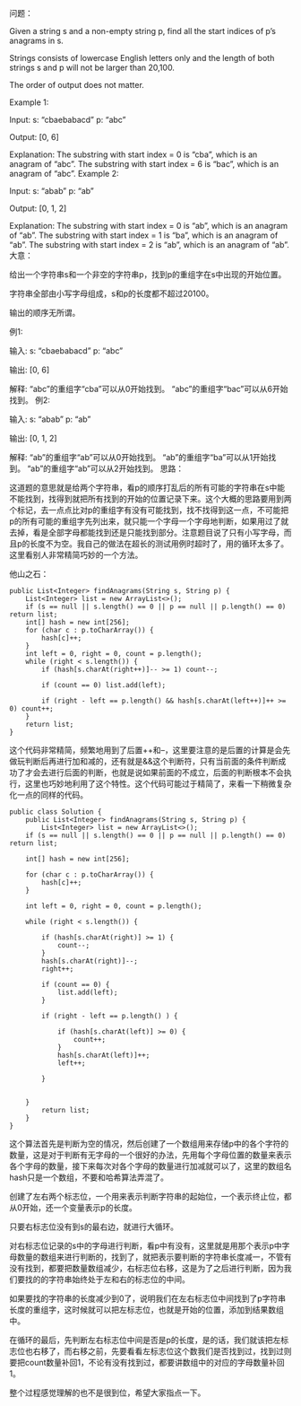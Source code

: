 问题：

Given a string s and a non-empty string p, find all the start indices of p’s anagrams in s.

Strings consists of lowercase English letters only and the length of both strings s and p will not be larger than
20,100.

The order of output does not matter.

Example 1:

Input:
s: “cbaebabacd” p: “abc”

Output:
[0, 6]

Explanation:
The substring with start index = 0 is “cba”, which is an anagram of “abc”. The substring with start index = 6 is “bac”,
which is an anagram of “abc”. Example 2:

Input:
s: “abab” p: “ab”

Output:
[0, 1, 2]

Explanation:
The substring with start index = 0 is “ab”, which is an anagram of “ab”. The substring with start index = 1 is “ba”,
which is an anagram of “ab”. The substring with start index = 2 is “ab”, which is an anagram of “ab”. 大意：

给出一个字符串s和一个非空的字符串p，找到p的重组字在s中出现的开始位置。

字符串全部由小写字母组成，s和p的长度都不超过20100。

输出的顺序无所谓。

例1:

输入:
s: “cbaebabacd” p: “abc”

输出:
[0, 6]

解释:
“abc”的重组字“cba”可以从0开始找到。 “abc”的重组字“bac”可以从6开始找到。 例2:

输入:
s: “abab” p: “ab”

输出:
[0, 1, 2]

解释:
“ab”的重组字“ab”可以从0开始找到。 “ab”的重组字“ba”可以从1开始找到。 “ab”的重组字“ab”可以从2开始找到。 思路：

这道题的意思就是给两个字符串，看p的顺序打乱后的所有可能的字符串在s中能不能找到，找得到就把所有找到的开始的位置记录下来。这个大概的思路要用到两个标记，去一点点比对p的重组字有没有可能找到，找不找得到这一点，不可能把p的所有可能的重组字先列出来，就只能一个字母一个字母地判断，如果用过了就去掉，看是全部字母都能找到还是只能找到部分。注意题目说了只有小写字母，而且p的长度不为空。我自己的做法在超长的测试用例时超时了，用的循环太多了。这里看别人非常精简巧妙的一个方法。

他山之石：

    public List<Integer> findAnagrams(String s, String p) {
        List<Integer> list = new ArrayList<>();
        if (s == null || s.length() == 0 || p == null || p.length() == 0) return list;
        int[] hash = new int[256];
        for (char c : p.toCharArray()) {
            hash[c]++;
        }
        int left = 0, right = 0, count = p.length();
        while (right < s.length()) {
            if (hash[s.charAt(right++)]-- >= 1) count--; 
    
            if (count == 0) list.add(left);
    
            if (right - left == p.length() && hash[s.charAt(left++)]++ >= 0) count++;
        }
        return list;
    }

这个代码非常精简，频繁地用到了后置++和–，这里要注意的是后置的计算是会先做玩判断后再进行加和减的，还有就是&&这个判断符，只有当前面的条件判断成功了才会去进行后面的判断，也就是说如果前面的不成立，后面的判断根本不会执行，这里也巧妙地利用了这个特性。这个代码可能过于精简了，来看一下稍微复杂化一点的同样的代码。

    public class Solution {
        public List<Integer> findAnagrams(String s, String p) {
            List<Integer> list = new ArrayList<>();
        if (s == null || s.length() == 0 || p == null || p.length() == 0) return list;
    
        int[] hash = new int[256]; 
    
        for (char c : p.toCharArray()) {
            hash[c]++;
        }
    
        int left = 0, right = 0, count = p.length();
    
        while (right < s.length()) {
    
            if (hash[s.charAt(right)] >= 1) {
                count--;
            }
            hash[s.charAt(right)]--;
            right++;
    
            if (count == 0) {
                list.add(left);
            }
    
            if (right - left == p.length() ) {
    
                if (hash[s.charAt(left)] >= 0) {
                    count++;
                }
                hash[s.charAt(left)]++;
                left++;
    
            }
    
    
        }
            return list;
        }
    }

这个算法首先是判断为空的情况，然后创建了一个数组用来存储p中的各个字符的数量，这是对于判断有无字母的一个很好的办法，先用每个字母位置的数量来表示各个字母的数量，接下来每次对各个字母的数量进行加减就可以了，这里的数组名hash只是一个数组，不要和哈希算法弄混了。

创建了左右两个标志位，一个用来表示判断字符串的起始位，一个表示终止位，都从0开始，还一个变量表示p的长度。

只要右标志位没有到s的最右边，就进行大循环。

对右标志位记录的s中的字母进行判断，看p中有没有，这里就是用那个表示p中字母数量的数组来进行判断的，找到了，就把表示要判断的字符串长度减一，不管有没有找到，都要把数量数组减少，右标志位右移，这是为了之后进行判断，因为我们要找的的字符串始终处于左和右的标志位的中间。

如果要找的字符串的长度减少到0了，说明我们在左右标志位中间找到了p字符串长度的重组字，这时候就可以把左标志位，也就是开始的位置，添加到结果数组中。

在循环的最后，先判断左右标志位中间是否是p的长度，是的话，我们就该把左标志位也右移了，而右移之前，先要看看左标志位这个数我们是否找到过，找到过则要把count数量补回1，不论有没有找到过，都要讲数组中的对应的字母数量补回1。

整个过程感觉理解的也不是很到位，希望大家指点一下。